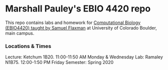 # Marshall Pauley's EBIO 4420 repo

This repo contains labs and homework for [Computational Biology (EBIO4420) taught by Samuel Flaxman](https://github.com/flaxmans/CompBio_on_git) at University of Colorado Boulder, main campus.

### Locations & Times
Lecture: Ketchum 1B20. 11:00-11:50 AM Monday & Wednesday
Lab: Ramaley N1B75. 12:00-1:50 PM Friday
Semester: Spring 2020
